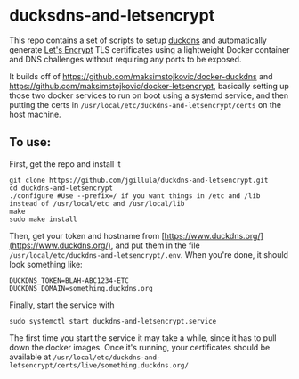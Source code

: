 # ducksdns-and-letsencrypt

This repo contains a set of scripts to setup [duckdns](https://www.duckdns.org/) and automatically generate [Let's Encrypt](https://letsencrypt.org/) TLS certificates using a lightweight Docker container and DNS challenges without requiring any ports to be exposed.

It builds off of https://github.com/maksimstojkovic/docker-duckdns and https://github.com/maksimstojkovic/docker-letsencrypt, basically setting up those two docker services to run on boot using a systemd service, and then putting the certs in `/usr/local/etc/duckdns-and-letsencrypt/certs` on the host machine.

## To use:

First, get the repo and install it
```
git clone https://github.com/jgillula/duckdns-and-letsencrypt.git
cd duckdns-and-letsencrypt
./configure #Use --prefix=/ if you want things in /etc and /lib instead of /usr/local/etc and /usr/local/lib
make
sudo make install
```

Then, get your token and hostname from [https://www.duckdns.org/](https://www.duckdns.org/), and put them in the file `/usr/local/etc/duckdns-and-letsencrypt/.env`. When you're done, it should look something like:
```
DUCKDNS_TOKEN=BLAH-ABC1234-ETC
DUCKDNS_DOMAIN=something.duckdns.org
```

Finally, start the service with
```
sudo systemctl start duckdns-and-letsencrypt.service
```
The first time you start the service it may take a while, since it has to pull down the docker images. Once it's running, your certificates should be available at `/usr/local/etc/duckdns-and-letsencrypt/certs/live/something.duckdns.org/`
